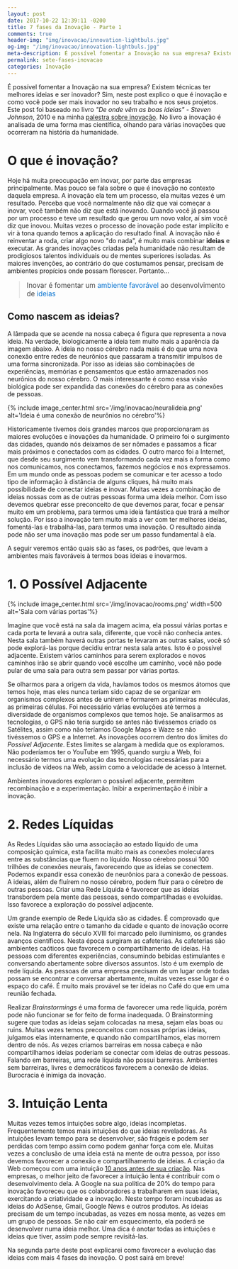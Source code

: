 ```yaml
---
layout: post
date: 2017-10-22 12:39:11 -0200
title: 7 fases da Inovação - Parte 1
comments: true
header-img: "img/inovacao/innovation-lightbuls.jpg"
og-img: "/img/inovacao/innovation-lightbuls.jpg"
meta-description: É possível fomentar a Inovação na sua empresa? Existem técnicas ter melhores ideias e ser inovador? Sim, neste post explico o que é inovação e como você pode ser mais inovador no seu trabalho e nos seus projetos.
permalink: sete-fases-inovacao
categories: Inovação
---
```


É possível fomentar a Inovação na sua empresa? Existem técnicas ter melhores ideias e ser inovador? Sim, neste post explico o que é inovação e como você pode ser mais inovador no seu trabalho e nos seus projetos. Este post foi baseado no livro *"De onde vêm as boas ideias" - Steven Johnson*, 2010 e na minha [palestra sobre inovação](https://www.youtube.com/watch?v=Rs1rruc-CBM). No livro a inovação é analisada de uma forma mas científica, olhando para várias inovações que ocorreram na história da humanidade.

# O que é inovação?

Hoje há muita preocupação em inovar, por parte das empresas principalmente. Mas pouco se fala sobre o que é inovação no contexto daquela empresa. A inovação ela tem um processo, ela muitas vezes é um resultado. Perceba que você normalmente não diz que vai começar a inovar, você também não diz que está inovando. Quando você já passou por um processo e teve um resultado que gerou um novo valor, aí sim você diz que inovou. Muitas vezes o processo de inovação pode estar implícito e vir à tona quando temos a aplicação do resultado final. A inovação não é reinventar a roda, criar algo novo "do nada", é muito mais combinar **ideias** e executar.
As grandes inovações criadas pela humanidade não resultam de prodigiosos talentos individuais ou de mentes superiores isoladas. As maiores invenções, ao contrário do que costumamos pensar, precisam de ambientes propícios onde possam florescer. Portanto...

<blockquote style="color: #404040; font-size: 110%">
Inovar é fomentar um <span style="color: #0773d0">ambiente favorável</span> ao desenvolvimento de <span style="color: #0773d0">ideias</span>
</blockquote>

## Como nascem as ideias?

A lâmpada que se acende na nossa cabeça é figura que representa a nova ideia. Na verdade, biologicamente a ideia tem muito mais a aparência da imagem abaixo. A ideia no nosso cérebro nada mais é do que uma nova conexão entre redes de neurônios que passaram a transmitir impulsos de uma forma sincronizada. Por isso as ideias são combinações de experiências, memórias e pensamentos que estão armazenados nos neurônios do nosso cérebro. O mais interessante é como essa visão biológica pode ser expandida das conexões do cérebro para as conexões de pessoas.


{% include image_center.html src='/img/inovacao/neuralideia.png' alt='Ideia é uma conexão de neurônios no cérebro'%}

Historicamente tivemos dois grandes marcos que proporcionaram as maiores evoluções e inovações da humanidade. O primeiro foi o surgimento das cidades, quando nós deixamos de ser nômades e passamos a ficar mais próximos e conectados com as cidades. O outro marco foi a Internet, que desde seu surgimento vem transformando cada vez mais a forma como nos comunicamos, nos conectamos, fazemos negócios e nos expressamos. Em um mundo onde as pessoas podem se comunicar e ter acesso a todo tipo de informação à distância de alguns cliques, há muito mais possibilidade de conectar ideias e inovar. Muitas vezes a combinação de ideias nossas com as de outras pessoas forma uma ideia melhor. Com isso devemos quebrar esse preconceito de que devemos parar, focar e pensar muito em um problema, para termos uma ideia fantástica que trará a melhor solução. Por isso a inovação tem muito mais a ver com ter melhores ideias, fomentá-las e trabalhá-las, para termos uma inovação. O resultado ainda pode não ser uma inovação mas pode ser um passo fundamental à ela.

A seguir veremos então quais são as fases, os padrões, que levam a ambientes mais favoráveis à termos boas ideias e inovarmos.

# 1. O Possível Adjacente

{% include image_center.html src='/img/inovacao/rooms.png' width=500 alt='Sala com várias portas'%}

Imagine que você está na sala da imagem acima, ela possui várias portas e cada porta te levará a outra sala, diferente, que você não conhecia antes. Nesta sala também haverá outras portas te levaram as outras salas, você só pode explorá-las porque decidiu entrar nesta sala antes. Isto é o possível adjacente. Existem vários caminhos para serem explorados e novos caminhos irão se abrir quando vocẽ escolhe um caminho, vocẽ não pode pular de uma sala para outra sem passar por várias portas.

Se olharmos para a origem da vida, havíamos todos os mesmos átomos que temos hoje, mas eles nunca teriam sido capaz de se organizar em organismos complexos antes de unirem e formarem as primeiras moléculas, as primeiras células. Foi necessário várias evoluções até termos a diversidade de organismos complexos que temos hoje. Se analisarmos as tecnologias, o GPS não teria surgido se antes não tivéssemos criado os Satélites, assim como não teríamos Google Maps e Waze se não tivéssemos o GPS e a Internet. As inovações ocorrem dentro dos limites do *Possível Adjacente*. Estes limites se alargam à medida que os exploramos. Não poderíamos ter o YouTube em 1995, quando surgiu a Web, foi necessário termos uma evolução das tecnologias necessárias para a inclusão de vídeos na Web, assim como a velocidade de acesso à Internet.

Ambientes inovadores exploram o possível adjacente, permitem recombinação e a experimentação. Inibir a experimentação é inibir a inovação.

# 2. Redes Líquidas

As Redes Líquidas são uma associação ao estado líquido de uma composição química, esta facilita muito mais as conexões moleculares entre as substâncias que fluem no líquido. Nosso cérebro possui 100 trilhões de conexões neurais, favorecendo que as ideias se conectem. Podemos expandir essa conexão de neurônios para a conexão de pessoas. A ideias, além de fluírem no nosso cérebro, podem fluir para o cérebro de outras pessoas. Criar uma Rede Líquida é favorecer que as ideias transbordem pela mente das pessoas, sendo compartilhadas e evoluídas. Isso favorece a exploração do possível adjacente.

Um grande exemplo de Rede Líquida são as cidades. É comprovado que existe uma relação entre o tamanho da cidade e quanto de inovação ocorre nela. Na Inglaterra do século XVIII foi marcado pelo iluminismo, os grandes avanços científicos. Nesta época surgiram as cafeterias. As cafeterias são ambientes caóticos que favorecem o compartilhamento de ideias. Há pessoas com diferentes experiências, consumindo bebidas estimulantes e conversando abertamente sobre diversos assuntos. Isto é um exemplo de rede líquida. As pessoas de uma empresa precisam de um lugar onde todas possam se encontrar e conversar abertamente, muitas vezes esse lugar é o espaço do café. É muito mais provável se ter ideias no Café do que em uma reunião fechada.

Realizar *Brainstormings* é uma forma de favorecer uma rede líquida, porém pode não funcionar se for feito de forma inadequada. O Brainstorming sugere que todas as ideias sejam colocadas na mesa, sejam elas boas ou ruins. Muitas vezes temos preconceitos com nossas próprias ideias, julgamos elas internamente, e quando não compartilhamos, elas morrem dentro de nós. As vezes criamos barreiras em nossa cabeça e não compartilhamos ideias poderiam se conectar com ideias de outras pessoas. Falando em barreiras, uma rede líquida não possui barreiras. Ambientes sem barreiras, livres e democráticos favorecem a conexão de ideias. Burocracia é inimiga da inovação.

# 3. Intuição Lenta

Muitas vezes temos intuições sobre algo, ideias incompletas. Frequentemente temos mais intuições do que ideias reveladoras. As intuições levam tempo para se desenvolver, são frágeis e podem ser perdidas com tempo assim como podem ganhar força com ele. Muitas vezes a conclusão de uma ideia está na mente de outra pessoa, por isso devemos favorecer a conexão e compartilhamento de ideias. A criação da Web começou com uma intuição [10 anos antes de sua criação](https://pt.wikipedia.org/wiki/Tim_Berners-Lee). Nas empresas, o melhor jeito de favorecer a intuição lenta é contribuir com o desenvolvimento dela. A Google na sua política de 20% do tempo para inovação favoreceu que os colaboradores a trabalharem em suas ideias, exercitando a criatividade e a inovação. Neste tempo foram incubadas as ideias do AdSense, Gmail, Google News e outros produtos. As ideias precisam de um tempo incubadas, as vezes em nossa mente, as vezes em um grupo de pessoas. Se não cair em esquecimento, ela poderá se desenvolver numa ideia melhor. Uma dica é anotar todas as intuições e ideias que tiver, assim pode sempre revisitá-las.

Na segunda parte deste post explicarei como favorecer a evolução das ideias com mais 4 fases da inovação. O post sairá em breve!

<!-- Na segunda parte deste post explico como favorecer a evolução das ideias com mais 4 fases da inovação.

## [Continue para a parte 2...](/pt2) -->